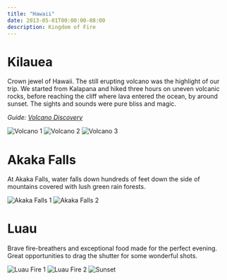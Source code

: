 ```yaml
---
title: "Hawaii"
date: 2013-05-01T00:00:00-08:00
description: Kingdom of Fire
---
```


# Kilauea

Crown jewel of Hawaii. The still erupting volcano was the highlight of our trip. We started from Kalapana and hiked three hours on uneven volcanic rocks, before reaching the cliff where lava entered the ocean, by around sunset. The sights and sounds were pure bliss and magic.

_Guide: [Volcano Discovery](https://www.volcanodiscovery.com)_

![Volcano 1](/img/hawaii/volcano-1.jpg)
![Volcano 2](/img/hawaii/volcano-2.jpg)
![Volcano 3](/img/hawaii/volcano-3.jpg)


# Akaka Falls

At Akaka Falls, water falls down hundreds of feet down the side of mountains covered with lush green rain forests.

![Akaka Falls 1](/img/hawaii/akaka-1.jpg)
![Akaka Falls 2](/img/hawaii/akaka-2.jpg)

# Luau

Brave fire-breathers and exceptional food made for the perfect evening. Great opportunities to drag the shutter for some wonderful shots.

![Luau Fire 1](/img/hawaii/luau-fire.jpg)
![Luau Fire 2](/img/hawaii/luau-food.jpg)
![Sunset](/img/hawaii/sunset.jpg)

